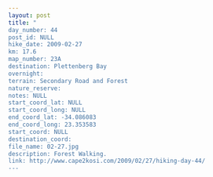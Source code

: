 ```yaml
---
layout: post
title: "
day_number: 44
post_id: NULL
hike_date: 2009-02-27
km: 17.6
map_number: 23A
destination: Plettenberg Bay
overnight: 
terrain: Secondary Road and Forest
nature_reserve: 
notes: NULL
start_coord_lat: NULL
start_coord_long: NULL
end_coord_lat: -34.086083
end_coord_long: 23.353583
start_coord: NULL
destination_coord: 
file_name: 02-27.jpg
description: Forest Walking.
link: http://www.cape2kosi.com/2009/02/27/hiking-day-44/
---
```

